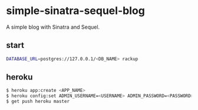 simple-sinatra-sequel-blog
==========================

A simple blog with Sinatra and Sequel.

start
-----
```bash
DATABASE_URL=postgres://127.0.0.1/<DB_NAME> rackup
```

heroku
------
```bash
$ heroku app:create <APP_NAME>
$ heroku config:set ADMIN_USERNAME=<USERNAME> ADMIN_PASSWORD=<PASSWORD>
$ get push heroku master
```
